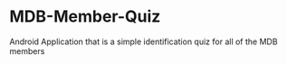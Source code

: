 # MDB-Member-Quiz
Android Application that is a simple identification quiz for all of the MDB members
